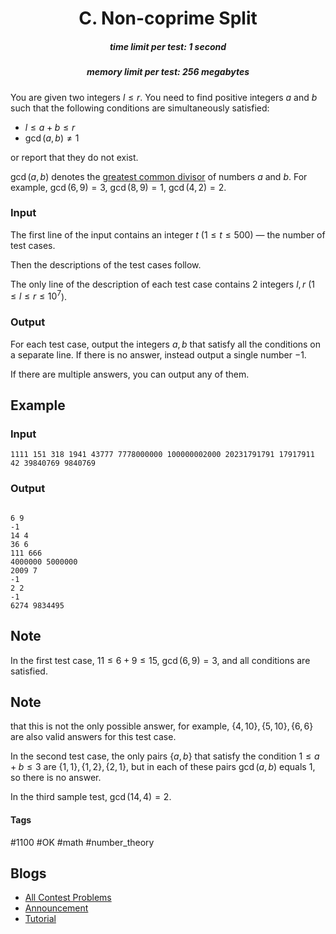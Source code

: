 <h1 style='text-align: center;'> C. Non-coprime Split</h1>

<h5 style='text-align: center;'>time limit per test: 1 second</h5>
<h5 style='text-align: center;'>memory limit per test: 256 megabytes</h5>

You are given two integers $l \le r$. You need to find positive integers $a$ and $b$ such that the following conditions are simultaneously satisfied:

* $l \le a + b \le r$
* $\gcd(a, b) \neq 1$

or report that they do not exist.

$\gcd(a, b)$ denotes the [greatest common divisor](https://en.wikipedia.org/wiki/Greatest_common_divisor) of numbers $a$ and $b$. For example, $\gcd(6, 9) = 3$, $\gcd(8, 9) = 1$, $\gcd(4, 2) = 2$.

### Input

The first line of the input contains an integer $t$ ($1 \le t \le 500$) — the number of test cases.

Then the descriptions of the test cases follow.

The only line of the description of each test case contains $2$ integers $l, r$ ($1 \le l \le r \le 10^7$).

### Output

For each test case, output the integers $a, b$ that satisfy all the conditions on a separate line. If there is no answer, instead output a single number $-1$.

If there are multiple answers, you can output any of them.

## Example

### Input


```text
1111 151 318 1941 43777 7778000000 100000002000 20231791791 17917911 42 39840769 9840769
```
### Output

```text

6 9
-1
14 4
36 6
111 666
4000000 5000000 
2009 7
-1
2 2
-1
6274 9834495
```
## Note

In the first test case, $11 \le 6 + 9 \le 15$, $\gcd(6, 9) = 3$, and all conditions are satisfied. 
## Note

 that this is not the only possible answer, for example, $\{4, 10\}, \{5, 10\}, \{6, 6\}$ are also valid answers for this test case.

In the second test case, the only pairs $\{a, b\}$ that satisfy the condition $1 \le a + b \le 3$ are $\{1, 1\}, \{1, 2\}, \{2, 1\}$, but in each of these pairs $\gcd(a, b)$ equals $1$, so there is no answer.

In the third sample test, $\gcd(14, 4) = 2$.



#### Tags 

#1100 #OK #math #number_theory 

## Blogs
- [All Contest Problems](../Codeforces_Round_895_(Div._3).md)
- [Announcement](../blogs/Announcement.md)
- [Tutorial](../blogs/Tutorial.md)
